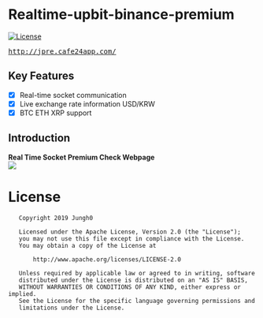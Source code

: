 # Realtime-upbit-binance-premium 
[![License](https://img.shields.io/badge/License-Apache%202.0-blue.svg)](https://opensource.org/licenses/Apache-2.0)
</br>

<pre><a href="http://jpre.cafe24app.com/">http://jpre.cafe24app.com/</a></pre>

## Key Features
- [x] Real-time socket communication
- [x] Live exchange rate information USD/KRW
- [x] BTC ETH XRP support

## Introduction
**Real Time Socket Premium Check Webpage**<br>
<img src='https://user-images.githubusercontent.com/8678595/63096842-e989a100-bfa9-11e9-9678-63c1ddb904e8.PNG'/>

# License

```
   Copyright 2019 Jungh0

   Licensed under the Apache License, Version 2.0 (the "License");
   you may not use this file except in compliance with the License.
   You may obtain a copy of the License at

       http://www.apache.org/licenses/LICENSE-2.0

   Unless required by applicable law or agreed to in writing, software
   distributed under the License is distributed on an "AS IS" BASIS,
   WITHOUT WARRANTIES OR CONDITIONS OF ANY KIND, either express or implied.
   See the License for the specific language governing permissions and
   limitations under the License.
   ```
